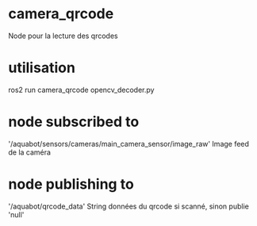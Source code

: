 # camera_qrcode

Node pour la lecture des qrcodes

# utilisation

ros2 run camera_qrcode  opencv_decoder.py

# node subscribed to

'/aquabot/sensors/cameras/main_camera_sensor/image_raw' Image feed de la caméra

# node publishing to 

'/aquabot/qrcode_data' String données du qrcode si scanné, sinon publie 'null'
